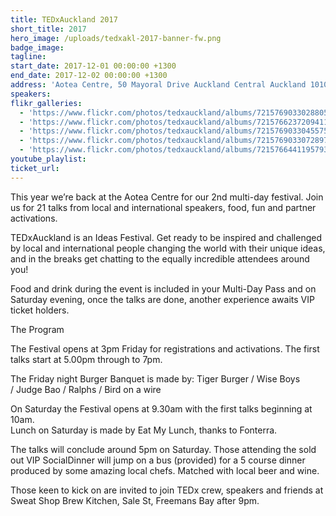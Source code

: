 ```yaml
---
title: TEDxAuckland 2017
short_title: 2017
hero_image: /uploads/tedxakl-2017-banner-fw.png
badge_image:
tagline:
start_date: 2017-12-01 00:00:00 +1300
end_date: 2017-12-02 00:00:00 +1300
address: 'Aotea Centre, 50 Mayoral Drive Auckland Central Auckland 1010'
speakers:
flikr_galleries:
  - 'https://www.flickr.com/photos/tedxauckland/albums/72157690330288051'
  - 'https://www.flickr.com/photos/tedxauckland/albums/72157662372094117'
  - 'https://www.flickr.com/photos/tedxauckland/albums/72157690330455751'
  - 'https://www.flickr.com/photos/tedxauckland/albums/72157690330728971'
  - 'https://www.flickr.com/photos/tedxauckland/albums/72157664411957938'
youtube_playlist:
ticket_url:
---
```


This year we’re back at the Aotea Centre for our 2nd multi-day festival. Join us for 21 talks from local and international speakers, food, fun and partner activations.

TEDxAuckland is an Ideas Festival. Get ready to be inspired and challenged by local and international people changing the world with their unique ideas, and in the breaks get chatting to the equally incredible attendees around you!

Food and drink during the event is included in your Multi-Day Pass and on Saturday evening, once the talks are done, another experience awaits VIP ticket holders.

The Program

The Festival opens at 3pm Friday for registrations and activations. The first talks start at 5.00pm through to 7pm.

The Friday night Burger Banquet is made by: Tiger Burger /&nbsp;Wise Boys /&nbsp;Judge Bao /&nbsp;Ralphs /&nbsp;Bird on a wire

On Saturday the Festival opens at 9.30am with the first talks beginning at 10am.<br>Lunch on Saturday is made by Eat My Lunch, thanks to Fonterra.

The talks will conclude around 5pm on Saturday. Those attending the sold out VIP SocialDinner will jump on a bus (provided) for a 5 course dinner produced by some amazing local chefs. Matched with local beer and wine.

Those keen to kick on are invited to join TEDx crew, speakers and friends at Sweat Shop Brew Kitchen, Sale St, Freemans Bay after 9pm.